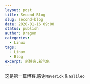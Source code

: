 ```yaml
---
layout: post
title: Second Blog
slug: second-blog
date: 2020-01-16 09:00
status: publish
author: Dragon
categories: 
  - Linux
tags: 
  - Linux
  - Blog
excerpt: 新博客,新气象
---
```


这是第一篇博客,感谢`Maverick` & `Galileo`